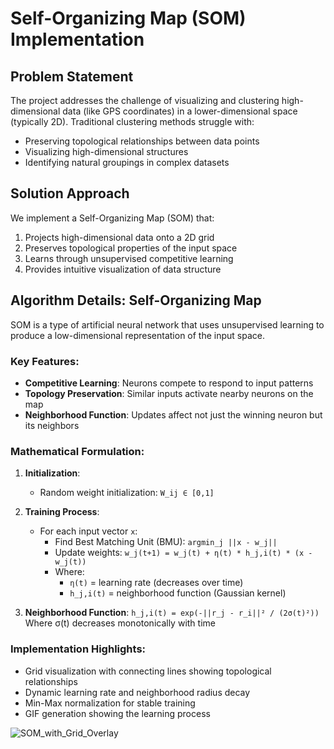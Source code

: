 # Self-Organizing Map (SOM) Implementation

## Problem Statement
The project addresses the challenge of visualizing and clustering high-dimensional data (like GPS coordinates) in a lower-dimensional space (typically 2D). Traditional clustering methods struggle with:
- Preserving topological relationships between data points
- Visualizing high-dimensional structures
- Identifying natural groupings in complex datasets

## Solution Approach
We implement a Self-Organizing Map (SOM) that:
1. Projects high-dimensional data onto a 2D grid
2. Preserves topological properties of the input space
3. Learns through unsupervised competitive learning
4. Provides intuitive visualization of data structure

## Algorithm Details: Self-Organizing Map
SOM is a type of artificial neural network that uses unsupervised learning to produce a low-dimensional representation of the input space.

### Key Features:
- **Competitive Learning**: Neurons compete to respond to input patterns
- **Topology Preservation**: Similar inputs activate nearby neurons on the map
- **Neighborhood Function**: Updates affect not just the winning neuron but its neighbors

### Mathematical Formulation:
1. **Initialization**: 
   - Random weight initialization: `W_ij ∈ [0,1]`
   
2. **Training Process**:
   - For each input vector `x`:
     - Find Best Matching Unit (BMU): `argmin_j ||x - w_j||`
     - Update weights: 
       `w_j(t+1) = w_j(t) + η(t) * h_j,i(t) * (x - w_j(t))`
     - Where:
       - `η(t)` = learning rate (decreases over time)
       - `h_j,i(t)` = neighborhood function (Gaussian kernel)

3. **Neighborhood Function**:
   `h_j,i(t) = exp(-||r_j - r_i||² / (2σ(t)²))`
   Where σ(t) decreases monotonically with time

### Implementation Highlights:
- Grid visualization with connecting lines showing topological relationships
- Dynamic learning rate and neighborhood radius decay
- Min-Max normalization for stable training
- GIF generation showing the learning process

  
![SOM_with_Grid_Overlay](https://github.com/user-attachments/assets/408cae67-053b-46b2-8e2e-80c55feaf14a)
